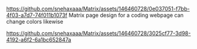 
https://github.com/snehaxaaa/Matrix/assets/146460728/0e037051-f7bb-4f03-a7d7-74f011b1073f
Matrix page design for a coding webpage
can change colors likewise 


https://github.com/snehaxaaa/Matrix/assets/146460728/3025cf77-3d98-4192-a6f2-6a1bc652847a





